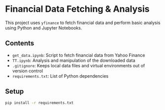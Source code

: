 # Financial Data Fetching & Analysis

This project uses `yfinance` to fetch financial data and perform basic analysis using Python and Jupyter Notebooks.

## Contents

- `get_data.ipynb`: Script to fetch financial data from Yahoo Finance
- `TT.ipynb`: Analysis and manipulation of the downloaded data
- `.gitignore`: Keeps local data files and virtual environments out of version control
- `requirements.txt`: List of Python dependencies

## Setup

```bash
pip install -r requirements.txt
